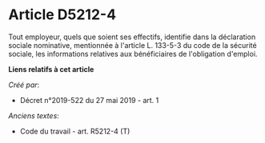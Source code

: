 # Article D5212-4

Tout employeur, quels que soient ses effectifs, identifie dans la déclaration sociale nominative, mentionnée à l'article L.
133-5-3 du code de la sécurité sociale, les informations relatives aux bénéficiaires de l'obligation d'emploi.

**Liens relatifs à cet article**

_Créé par_:

  - Décret n°2019-522 du 27 mai 2019 - art. 1

_Anciens textes_:

  - Code du travail - art. R5212-4 (T)
